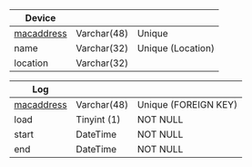 | Device |      |      |
| ------ | ---- | ---- |
| <u>macaddress</u> | Varchar(48) | Unique |
| name | Varchar(32) | Unique (Location) |
| location | Varchar(32) |    |



| Log |      |      |
| ------ | ---- | ---- |
| <u>macaddress</u> | Varchar(48) | Unique (FOREIGN KEY) |
| load | Tinyint (1) | NOT NULL |
| start | DateTime | NOT NULL |
| end | DateTime | NOT NULL |

